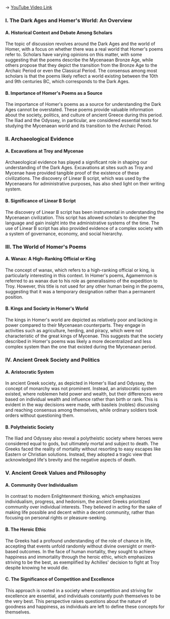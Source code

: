 -> [YouTube Video Link](https://www.youtube.com/watch?v=SdOlGUlqy2c&list=PL023BCE5134243987&index=3&pp=iAQB)

### I. The Dark Ages and Homer's World: An Overview
#### A. Historical Context and Debate Among Scholars

The topic of discussion revolves around the Dark Ages and the world of Homer, with a focus on whether there was a real world that Homer's poems refer to. Scholars have varying opinions on this matter, with some suggesting that the poems describe the Mycenaean Bronze Age, while others propose that they depict the transition from the Bronze Age to the Archaic Period or even the Classical Period. The consensus among most scholars is that the poems likely reflect a world existing between the 10th and 9th centuries BC, which corresponds to the Dark Ages.

#### B. Importance of Homer's Poems as a Source

The importance of Homer's poems as a source for understanding the Dark Ages cannot be overstated. These poems provide valuable information about the society, politics, and culture of ancient Greece during this period. The Iliad and the Odyssey, in particular, are considered essential texts for studying the Mycenaean world and its transition to the Archaic Period.

### II. Archaeological Evidence
#### A. Excavations at Troy and Mycenae

Archaeological evidence has played a significant role in shaping our understanding of the Dark Ages. Excavations at sites such as Troy and Mycenae have provided tangible proof of the existence of these civilizations. The discovery of Linear B script, which was used by the Mycenaeans for administrative purposes, has also shed light on their writing system.

#### B. Significance of Linear B Script

The discovery of Linear B script has been instrumental in understanding the Mycenaean civilization. This script has allowed scholars to decipher the language and gain insight into the administrative systems of the time. The use of Linear B script has also provided evidence of a complex society with a system of governance, economy, and social hierarchy.

### III. The World of Homer's Poems
#### A. Wanax: A High-Ranking Official or King

The concept of wanax, which refers to a high-ranking official or king, is particularly interesting in this context. In Homer's poems, Agamemnon is referred to as wanax due to his role as generalissimo of the expedition to Troy. However, this title is not used for any other human being in the poems, suggesting that it was a temporary designation rather than a permanent position.

#### B. Kings and Society in Homer's World

The kings in Homer's world are depicted as relatively poor and lacking in power compared to their Mycenaean counterparts. They engage in activities such as agriculture, herding, and piracy, which were not characteristic of the great kings of Mycenae. This suggests that the society described in Homer's poems was likely a more decentralized and less complex system than the one that existed during the Mycenaean period.

### IV. Ancient Greek Society and Politics
#### A. Aristocratic System

In ancient Greek society, as depicted in Homer's Iliad and Odyssey, the concept of monarchy was not prominent. Instead, an aristocratic system existed, where noblemen held power and wealth, but their differences were based on individual wealth and influence rather than birth or rank. This is evident in the way decisions were made, with basileis (nobles) discussing and reaching consensus among themselves, while ordinary soldiers took orders without questioning them.

#### B. Polytheistic Society

The Iliad and Odyssey also reveal a polytheistic society where heroes were considered equal to gods, but ultimately mortal and subject to death. The Greeks faced the reality of mortality without resorting to easy escapes like Eastern or Christian solutions. Instead, they adopted a tragic view that acknowledged life's brevity and the negative aspects of death.

### V. Ancient Greek Values and Philosophy
#### A. Community Over Individualism

In contrast to modern Enlightenment thinking, which emphasizes individualism, progress, and hedonism, the ancient Greeks prioritized community over individual interests. They believed in acting for the sake of making life possible and decent within a decent community, rather than focusing on personal rights or pleasure-seeking.

#### B. The Heroic Ethic

The Greeks had a profound understanding of the role of chance in life, accepting that events unfold randomly without divine oversight or merit-based outcomes. In the face of human mortality, they sought to achieve happiness and immortality through the heroic ethic, which emphasizes striving to be the best, as exemplified by Achilles' decision to fight at Troy despite knowing he would die.

#### C. The Significance of Competition and Excellence

This approach is rooted in a society where competition and striving for excellence are essential, and individuals constantly push themselves to be the very best. This perspective raises questions about the nature of goodness and happiness, as individuals are left to define these concepts for themselves.